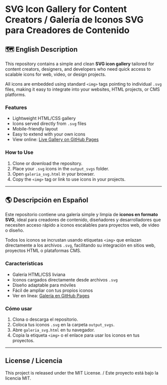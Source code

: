 # SVG Icon Gallery for Content Creators / Galería de Iconos SVG para Creadores de Contenido

## 🗺️ English Description
This repository contains a simple and clean **SVG icon gallery** tailored for content creators, designers, and developers who need quick access to scalable icons for web, video, or design projects. 

All icons are embedded using standard `<img>` tags pointing to individual `.svg` files, making it easy to integrate into your websites, HTML projects, or CMS platforms.

### Features
- Lightweight HTML/CSS gallery
- Icons served directly from `.svg` files
- Mobile-friendly layout
- Easy to extend with your own icons
- View online: [Live Gallery on GitHub Pages](https://yourusername.github.io/your-repo-name/galeria_svg.html)

### How to Use
1. Clone or download the repository.
2. Place your `.svg` icons in the `output_svgs` folder.
3. Open `galeria_svg.html` in your browser.
4. Copy the `<img>` tag or link to use icons in your projects.

---

## 🌎 Descripción en Español
Este repositorio contiene una galería simple y limpia de **iconos en formato SVG**, ideal para creadores de contenido, diseñadores y desarrolladores que necesiten acceso rápido a iconos escalables para proyectos web, de video o diseño.

Todos los iconos se incrustan usando etiquetas `<img>` que enlazan directamente a los archivos `.svg`, facilitando su integración en sitios web, proyectos HTML o plataformas CMS.

### Características
- Galería HTML/CSS liviana
- Iconos cargados directamente desde archivos `.svg`
- Diseño adaptable para móviles
- Fácil de ampliar con tus propios iconos
- Ver en línea: [Galería en GitHub Pages](https://yourusername.github.io/your-repo-name/galeria_svg.html)

### Cómo usar
1. Clona o descarga el repositorio.
2. Coloca tus iconos `.svg` en la carpeta `output_svgs`.
3. Abre `galeria_svg.html` en tu navegador.
4. Copia la etiqueta `<img>` o el enlace para usar los iconos en tus proyectos.

---

## License / Licencia
This project is released under the MIT License. / Este proyecto está bajo la licencia MIT.

